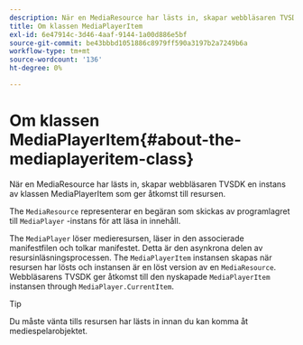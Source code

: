 ```yaml
---
description: När en MediaResource har lästs in, skapar webbläsaren TVSDK en instans av klassen MediaPlayerItem som ger åtkomst till resursen.
title: Om klassen MediaPlayerItem
exl-id: 6e47914c-3d46-4aaf-9144-1a00d886e5bf
source-git-commit: be43bbbd1051886c8979ff590a3197b2a7249b6a
workflow-type: tm+mt
source-wordcount: '136'
ht-degree: 0%

---
```


# Om klassen MediaPlayerItem{#about-the-mediaplayeritem-class}

När en MediaResource har lästs in, skapar webbläsaren TVSDK en instans av klassen MediaPlayerItem som ger åtkomst till resursen.

The `MediaResource` representerar en begäran som skickas av programlagret till `MediaPlayer` -instans för att läsa in innehåll.

The `MediaPlayer` löser medieresursen, läser in den associerade manifestfilen och tolkar manifestet. Detta är den asynkrona delen av resursinläsningsprocessen. The `MediaPlayerItem` instansen skapas när resursen har lösts och instansen är en löst version av en `MediaResource`. Webbläsarens TVSDK ger åtkomst till den nyskapade `MediaPlayerItem` instansen through `MediaPlayer.CurrentItem`.

>[!TIP]
>
>Du måste vänta tills resursen har lästs in innan du kan komma åt mediespelarobjektet.
